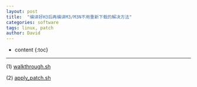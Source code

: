 ```yaml
---
layout: post
title:  "编译好H3后再编译M3/M3N不用重新下载的解决方法"
categories: software
tags: linux, patch
author: David
---
```


* content
{:toc}

---

(1) [walkthrough.sh](https://github.com/titron/titron.github.io/blob/master/_posts/files/titron_version-walkthrough.sh)

(2) [apply_patch.sh](https://github.com/titron/titron.github.io/blob/master/_posts/files/titron_version-apply_patch.sh)





